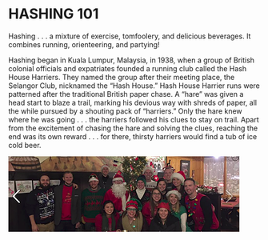 # HASHING 101

Hashing . . . a mixture of exercise, tomfoolery, and delicious beverages. It combines running, orienteering, and partying!

Hashing began in Kuala Lumpur, Malaysia, in 1938, when a group of British colonial officials and expatriates founded a running club called the Hash House Harriers. They named the group after their meeting place, the Selangor Club, nicknamed the “Hash House.” Hash House Harrier runs were patterned after the traditional British paper chase. A “hare” was given a head start to blaze a trail, marking his devious way with shreds of paper, all the while pursued by a shouting pack of “harriers.” Only the hare knew where he was going . . . the harriers followed his clues to stay on trail. Apart from the excitement of chasing the hare and solving the clues, reaching the end was its own reward . . . for there, thirsty harriers would find a tub of ice cold beer.

![HASHING 101 IMAGE](hashing_101.png)
